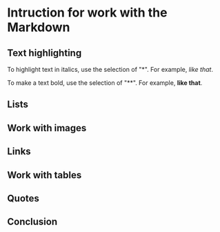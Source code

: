 # Intruction for work with the Markdown

## Text highlighting

To highlight text in italics, use the selection of "*". For example, *like that*.

To make a text bold, use the selection of "**". For example, **like that**.

## Lists

## Work with images

## Links

## Work with tables

## Quotes

## Conclusion